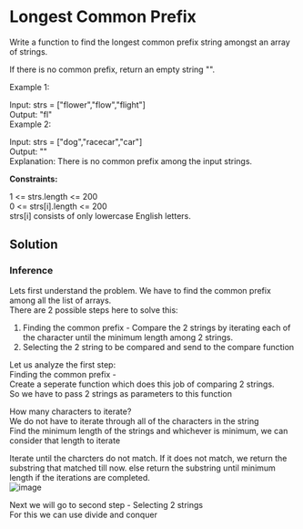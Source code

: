 # Longest Common Prefix

Write a function to find the longest common prefix string amongst an array of strings.

If there is no common prefix, return an empty string "".

 

Example 1:

Input: strs = ["flower","flow","flight"]<br/>
Output: "fl"<br/>
Example 2:

Input: strs = ["dog","racecar","car"]<br/>
Output: ""<br/>
Explanation: There is no common prefix among the input strings.<br/>
 

<b>Constraints:</b><br/>

1 <= strs.length <= 200<br/>
0 <= strs[i].length <= 200<br/>
strs[i] consists of only lowercase English letters.<br/>

## Solution
### Inference
Lets first understand the problem. We have to find the common prefix among all the list of arrays.<br/>
There are 2 possible steps here to solve this:<br/>
1. Finding the common prefix - Compare the 2 strings by iterating each of the character until the minimum length among 2 strings.
2. Selecting the 2 string to be compared and send to the compare function

Let us analyze the first step:<br/>
Finding the common prefix -<br/>
Create a seperate function which does this job of comparing 2 strings.<br/>
So we have to pass 2 strings as parameters to this function<br/>


How many characters to iterate?<br/>
We do not have to iterate through all of the characters in the string<br/>
Find the minimum length of the strings and whichever is minimum, we can consider that length to iterate<br/>


Iterate until the charcters do not match. If it does not match, we return the substring that matched till now. else return the substring until minimum length if the iterations are completed.<br/>
![image](https://github.com/shilpathota/99-leetcode-solutions/assets/36531617/28254904-11b1-44da-82b1-77786e9b7de1)


Next we will go to second step - Selecting 2 strings<br/>
For this we can use divide and conquer<br/>


